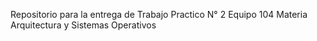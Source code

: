 Repositorio para la entrega de Trabajo Practico N° 2 Equipo 104 Materia Arquitectura y Sistemas Operativos
